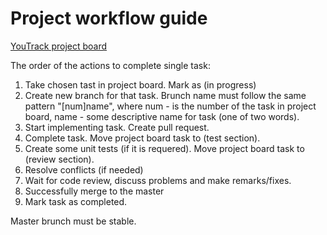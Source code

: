# Project workflow guide

[YouTrack project board](https://simulationrenderer.myjetbrains.com/youtrack/agiles/104-0/105-0)

The order of the actions to complete single task:

1. Take chosen tast in project board. Mark as (in progress)
2. Create new branch for that task. Brunch name must follow the same pattern "[num]name",
    where num - is the number of the task in project board, 
    name - some descriptive name for task (one of two words).
3. Start implementing task. 
    Create pull request.
4. Complete task. 
    Move project board task to (test section).
5. Create some unit tests (if it is requered).
    Move project board task to (review section).
6. Resolve conflicts (if needed)
7. Wait for code review, discuss problems and make remarks/fixes.
8. Successfully merge to the master
9. Mark task as completed.

Master brunch must be stable. 

